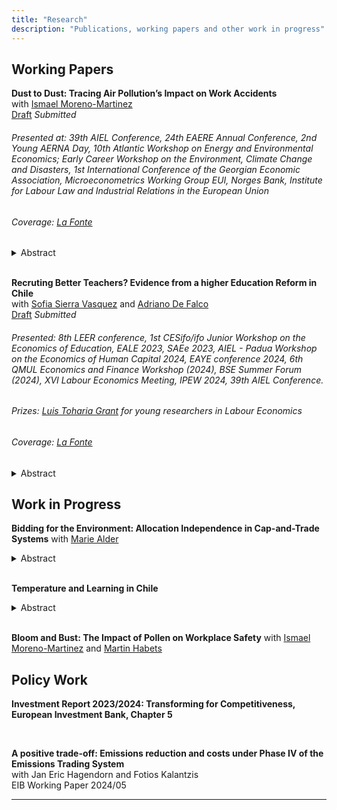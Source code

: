 ```yaml
---
title: "Research"
description: "Publications, working papers and other work in progress"
---
```



## Working Papers

**Dust to Dust: Tracing Air Pollution’s Impact on Work Accidents** <br>
with [Ismael Moreno-Martinez](https://ismaelmorenomartinez.eu/) <br> 
[Draft](https://papers.ssrn.com/sol3/papers.cfm?abstract_id=4812658) <i>Submitted</i> 

###### Presented at: 39th AIEL Conference, 24th EAERE Annual Conference, 2nd Young AERNA Day, 10th Atlantic Workshop on Energy and Environmental Economics; Early Career Workshop on the Environment, Climate Change and Disasters, 1st International Conference of the Georgian Economic Association, Microeconometrics Working Group EUI, Norges Bank, Institute for Labour Law and Industrial Relations in the European Union

###### Coverage: [La Fonte](https://lafonte.eui.eu/2024/05/09/dust-to-dust-how-natural-air-pollution-induces-work-accidents/)

  <details>
    <summary> Abstract </summary>
    This study provides causal estimates of the effect of air pollution on workplace safety using data on the universe of work accidents reported in Spain (2010-2019). We focus on a near-worldwide natural source of air pollution: mineral dust precipitation. Our estimates reveal dust precipitation marginal effects and overall burden on workplace safety are of the same order of magnitude as those of high temperatures. Impacts are widespread, spanning most worker and accident characteristics, and consistent with dust inducing human error across diverse tasks and activities. However, we find null effects for workers at the top quintile of the wage distribution.
  </details> 

<br>

**Recruting Better Teachers? Evidence from a higher Education Reform in Chile** <br>
with [Sofia Sierra Vasquez](https://sofiasierrav.com/) and [Adriano De Falco](https://www.adrianodefalco.com/home-page) <br> 
[Draft](https://papers.ssrn.com/sol3/papers.cfm?abstract_id=4874361) <i>Submitted</i>

###### Presented: 8th LEER conference, 1st CESifo/ifo Junior Workshop on the Economics of Education, EALE 2023, SAEe 2023, AIEL - Padua Workshop on the Economics of Human Capital 2024, EAYE conference 2024, 6th QMUL Economics and Finance Workshop (2024), BSE Summer Forum (2024), XVI Labour Economics Meeting, IPEW 2024, 39th AIEL Conference. 

###### Prizes: [Luis Toharia Grant](https://www.aeet.eu/en/becas-luis-toharia/) for young researchers in Labour Economics
###### Coverage: [La Fonte](https://lafonte.eui.eu/2024/10/10/shaping-future-generations-analysing-teacher-recruitment-reform-in-chile/)

<details>
    <summary> Abstract </summary>
This paper analyzes the impact of a recruitment policy aimed at improving the quality of new teachers. The reform introduced a scholarship to incentivize the enrollment of high-achieving high school graduates in teacher training programs and imposed enrollment restrictions on low-achieving high school graduates. The screening device used to define achievement was the national standardized university entry exam. Using rich administrative data, we document that the reform was effective in improving the average test scores of new teachers, especially in public schools. To assess the impact of the reform on teacher quality, we construct teacher value-added (TVA) measures based on standardized test scores of their pupils. Our findings indicate that the reform led to a significant increase in the TVA of mathematics teachers, equivalent to 30\% of their standard deviation. However, it did not affect the average TVA of Spanish teachers. We provide evidence that this heterogeneity across subjects can be explained by differences in the predictive power of test scores on teacher quality. Finally, we show that the increase in average teacher quality cannot be explained solely by the higher presence of high-achieving teachers. 
</details> 




## Work in Progress
**Bidding for the Environment: Allocation Independence in Cap-and-Trade Systems**
with [Marie Alder](https://mariealder.github.io/) <br>

<details>
    <summary> Abstract </summary>
Cap-and-trade systems are a widely used carbon pricing instrument to reach emission reduction goals. Compared to a classical Pigou tax, they may have the advantage that a government can set the cap, leaving it to the legislator to allocate the respective permits without losing cost efficiency. However, this advantage is based on the independence property given by the Coase theorem. In our paper, we examine the allocation mechanism of allowances in the EU ETS and its impact on the effectiveness of emission reductions. Our empirical analysis is based on a standard difference-in-difference (DiD) setting, based on a policy change in the allocation of free allowances between Phase III and IV of the EU Emission Trading System (EU ETS). We show that the independence assumption does not hold for the manufacturing sector. Compared with sectors that receive most of their allowances for free, sectors that have to pay for their emissions reduce their emissions in response by up to 20%.
 
</details> 

<br>


**Temperature and Learning in Chile**

<details>
    <summary> Abstract </summary>
This paper examines the impact of extreme temperatures on learning outcomes, with a particular focus on students from low-income backgrounds. Using panel data from over 1.5 million Chilean students who took a standardized university entry exam, I demonstrate that hot but also cold days are especially detrimental to academic performance. Additionally, I analyze school attendance records for the entire population of Chilean pupils to explore potential mechanisms. The findings reveal that heat significantly increases school absences, suggesting that reduced attendance may partially explain the negative effect of heat on learning outcomes. However, the adverse impact of cold days appears to operate through channels other than attendance.
 
</details> 

<br>


**Bloom and Bust: The Impact of Pollen on Workplace Safety**
with [Ismael Moreno-Martinez](https://ismaelmorenomartinez.eu/) and [Martin Habets](https://martinhabets.github.io/) <br>

## Policy Work

**Investment Report 2023/2024: Transforming for Competitiveness, European Investment Bank, Chapter 5**

<br>

**A positive trade-off: Emissions reduction and costs under Phase IV of the Emissions Trading System** <br>
with Jan Eric Hagendorn and Fotios Kalantzis <br>
EIB Working Paper 2024/05

---
